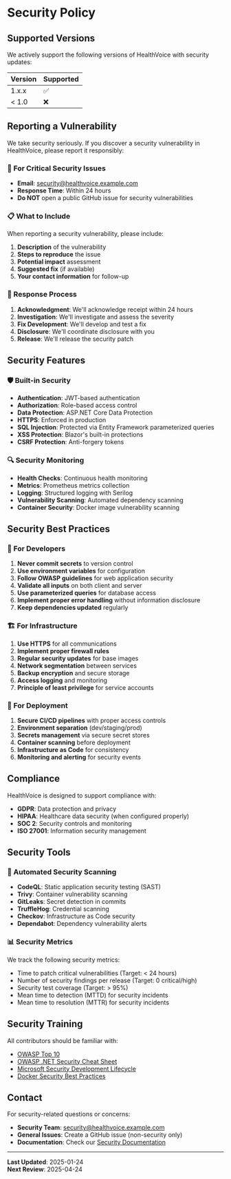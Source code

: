 # Security Policy

## Supported Versions

We actively support the following versions of HealthVoice with security updates:

| Version | Supported          |
| ------- | ------------------ |
| 1.x.x   | :white_check_mark: |
| < 1.0   | :x:                |

## Reporting a Vulnerability

We take security seriously. If you discover a security vulnerability in HealthVoice, please report it responsibly:

### 🚨 For Critical Security Issues

- **Email**: security@healthvoice.example.com
- **Response Time**: Within 24 hours
- **Do NOT** open a public GitHub issue for security vulnerabilities

### 📋 What to Include

When reporting a security vulnerability, please include:

1. **Description** of the vulnerability
2. **Steps to reproduce** the issue
3. **Potential impact** assessment
4. **Suggested fix** (if available)
5. **Your contact information** for follow-up

### 🔄 Response Process

1. **Acknowledgment**: We'll acknowledge receipt within 24 hours
2. **Investigation**: We'll investigate and assess the severity
3. **Fix Development**: We'll develop and test a fix
4. **Disclosure**: We'll coordinate disclosure with you
5. **Release**: We'll release the security patch

## Security Features

### 🛡️ Built-in Security

- **Authentication**: JWT-based authentication
- **Authorization**: Role-based access control
- **Data Protection**: ASP.NET Core Data Protection
- **HTTPS**: Enforced in production
- **SQL Injection**: Protected via Entity Framework parameterized queries
- **XSS Protection**: Blazor's built-in protections
- **CSRF Protection**: Anti-forgery tokens

### 🔍 Security Monitoring

- **Health Checks**: Continuous health monitoring
- **Metrics**: Prometheus metrics collection
- **Logging**: Structured logging with Serilog
- **Vulnerability Scanning**: Automated dependency scanning
- **Container Security**: Docker image vulnerability scanning

## Security Best Practices

### 🔐 For Developers

1. **Never commit secrets** to version control
2. **Use environment variables** for configuration
3. **Follow OWASP guidelines** for web application security
4. **Validate all inputs** on both client and server
5. **Use parameterized queries** for database access
6. **Implement proper error handling** without information disclosure
7. **Keep dependencies updated** regularly

### 🏗️ For Infrastructure

1. **Use HTTPS** for all communications
2. **Implement proper firewall rules**
3. **Regular security updates** for base images
4. **Network segmentation** between services
5. **Backup encryption** and secure storage
6. **Access logging** and monitoring
7. **Principle of least privilege** for service accounts

### 🚀 For Deployment

1. **Secure CI/CD pipelines** with proper access controls
2. **Environment separation** (dev/staging/prod)
3. **Secrets management** via secure secret stores
4. **Container scanning** before deployment
5. **Infrastructure as Code** for consistency
6. **Monitoring and alerting** for security events

## Compliance

HealthVoice is designed to support compliance with:

- **GDPR**: Data protection and privacy
- **HIPAA**: Healthcare data security (when configured properly)
- **SOC 2**: Security controls and monitoring
- **ISO 27001**: Information security management

## Security Tools

### 🔧 Automated Security Scanning

- **CodeQL**: Static application security testing (SAST)
- **Trivy**: Container vulnerability scanning
- **GitLeaks**: Secret detection in commits
- **TruffleHog**: Credential scanning
- **Checkov**: Infrastructure as Code security
- **Dependabot**: Dependency vulnerability alerts

### 📊 Security Metrics

We track the following security metrics:

- Time to patch critical vulnerabilities (Target: < 24 hours)
- Number of security findings per release (Target: 0 critical/high)
- Security test coverage (Target: > 95%)
- Mean time to detection (MTTD) for security incidents
- Mean time to resolution (MTTR) for security incidents

## Security Training

All contributors should be familiar with:

- [OWASP Top 10](https://owasp.org/www-project-top-ten/)
- [OWASP .NET Security Cheat Sheet](https://cheatsheetseries.owasp.org/cheatsheets/DotNet_Security_Cheat_Sheet.html)
- [Microsoft Security Development Lifecycle](https://www.microsoft.com/en-us/securityengineering/sdl)
- [Docker Security Best Practices](https://docs.docker.com/develop/security-best-practices/)

## Contact

For security-related questions or concerns:

- **Security Team**: security@healthvoice.example.com
- **General Issues**: Create a GitHub issue (non-security only)
- **Documentation**: Check our [Security Documentation](docs/security/)

---

**Last Updated**: 2025-01-24  
**Next Review**: 2025-04-24 